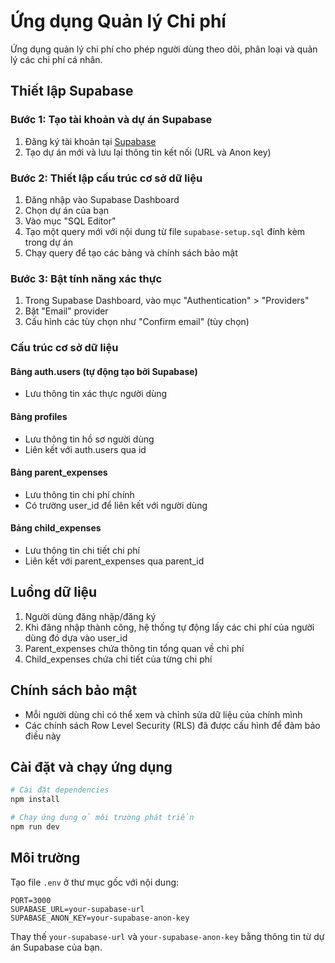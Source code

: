# Ứng dụng Quản lý Chi phí

Ứng dụng quản lý chi phí cho phép người dùng theo dõi, phân loại và quản lý các chi phí cá nhân.

## Thiết lập Supabase

### Bước 1: Tạo tài khoản và dự án Supabase
1. Đăng ký tài khoản tại [Supabase](https://supabase.io)
2. Tạo dự án mới và lưu lại thông tin kết nối (URL và Anon key)

### Bước 2: Thiết lập cấu trúc cơ sở dữ liệu
1. Đăng nhập vào Supabase Dashboard
2. Chọn dự án của bạn
3. Vào mục "SQL Editor"
4. Tạo một query mới với nội dung từ file `supabase-setup.sql` đính kèm trong dự án
5. Chạy query để tạo các bảng và chính sách bảo mật

### Bước 3: Bật tính năng xác thực
1. Trong Supabase Dashboard, vào mục "Authentication" > "Providers"
2. Bật "Email" provider
3. Cấu hình các tùy chọn như "Confirm email" (tùy chọn)

### Cấu trúc cơ sở dữ liệu

#### Bảng auth.users (tự động tạo bởi Supabase)
- Lưu thông tin xác thực người dùng

#### Bảng profiles
- Lưu thông tin hồ sơ người dùng
- Liên kết với auth.users qua id

#### Bảng parent_expenses
- Lưu thông tin chi phí chính
- Có trường user_id để liên kết với người dùng

#### Bảng child_expenses
- Lưu thông tin chi tiết chi phí
- Liên kết với parent_expenses qua parent_id

## Luồng dữ liệu
1. Người dùng đăng nhập/đăng ký
2. Khi đăng nhập thành công, hệ thống tự động lấy các chi phí của người dùng đó dựa vào user_id
3. Parent_expenses chứa thông tin tổng quan về chi phí
4. Child_expenses chứa chi tiết của từng chi phí

## Chính sách bảo mật
- Mỗi người dùng chỉ có thể xem và chỉnh sửa dữ liệu của chính mình
- Các chính sách Row Level Security (RLS) đã được cấu hình để đảm bảo điều này

## Cài đặt và chạy ứng dụng

```bash
# Cài đặt dependencies
npm install

# Chạy ứng dụng ở môi trường phát triển
npm run dev
```

## Môi trường
Tạo file `.env` ở thư mục gốc với nội dung:

```
PORT=3000
SUPABASE_URL=your-supabase-url
SUPABASE_ANON_KEY=your-supabase-anon-key
```

Thay thế `your-supabase-url` và `your-supabase-anon-key` bằng thông tin từ dự án Supabase của bạn. 